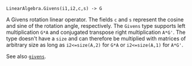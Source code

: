 ```
LinearAlgebra.Givens(i1,i2,c,s) -> G
```

A Givens rotation linear operator. The fields `c` and `s` represent the cosine and sine of the rotation angle, respectively. The `Givens` type supports left multiplication `G*A` and conjugated transpose right multiplication `A*G'`. The type doesn't have a `size` and can therefore be multiplied with matrices of arbitrary size as long as `i2<=size(A,2)` for `G*A` or `i2<=size(A,1)` for `A*G'`.

See also [`givens`](@ref).
